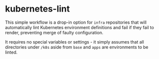 # kubernetes-lint
This simple workflow is a drop-in option for `infra` repositories that will automatically lint Kubernetes environment definitions and fail if they fail to render, preventing merge of faulty configuration.

It requires no special variables or settings - it simply assumes that all directories under `/k8s` aside from `base` and `apps` are environments to be linted.
